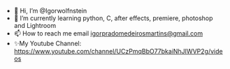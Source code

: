 - 👋 Hi, I’m @Igorwolfnstein 
- 🌱 I’m currently learning  python, C, after effects, premiere, photoshop and Lightroom
- 📫 How to reach me email igorpradomedeirosmartins@gmail.com
- ✨My Youtube Channel: https://www.youtube.com/channel/UCzPmqBbO77bkaiNhJIWVP2g/videos

<!---
Igorwolfnstein/Igorwolfnstein is a ✨ special ✨ repository because its `README.md` (this file) appears on your GitHub profile.
You can click the Preview link to take a look at your changes.
--->
